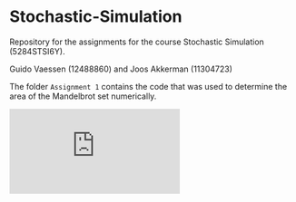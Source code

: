# Stochastic-Simulation
Repository for the assignments for the course Stochastic Simulation (5284STSI6Y).

Guido Vaessen (12488860) and Joos Akkerman (11304723)

The folder `Assignment 1` contains the code that was used to determine the area
of the Mandelbrot set numerically. 

![alt text](https://github.com/JAkkerman/Stochastic-Simulation/blob/master/Assignment_1/mandelbrot_set_2000x2000.pdf "Mandelbrot Set")
